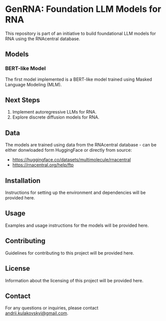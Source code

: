 # GenRNA: Foundation LLM Models for RNA

This repository is part of an initiative to build foundational LLM models for RNA using the RNAcentral database. 

## Models

### BERT-like Model
The first model implemented is a BERT-like model trained using Masked Language Modeling (MLM).

## Next Steps
1. Implement autoregressive LLMs for RNA.
2. Explore discrete diffusion models for RNA.

## Data
The models are trained using data from the RNAcentral database - can be either donwloaded form HuggingFace or directly from source:

- https://huggingface.co/datasets/multimolecule/rnacentral
- https://rnacentral.org/help/ftp

## Installation
Instructions for setting up the environment and dependencies will be provided here.

## Usage
Examples and usage instructions for the models will be provided here.

## Contributing
Guidelines for contributing to this project will be provided here.

## License
Information about the licensing of this project will be provided here.

## Contact
For any questions or inquiries, please contact andrii.kulakovskyi@gmail.com.
